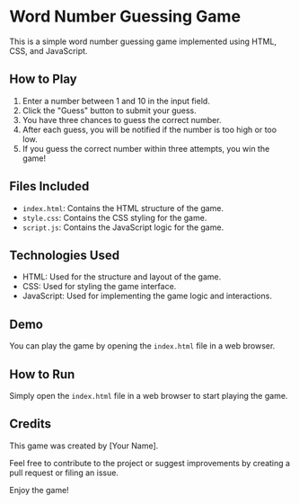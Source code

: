 # Word Number Guessing Game

This is a simple word number guessing game implemented using HTML, CSS, and JavaScript.

## How to Play

1. Enter a number between 1 and 10 in the input field.
2. Click the "Guess" button to submit your guess.
3. You have three chances to guess the correct number.
4. After each guess, you will be notified if the number is too high or too low.
5. If you guess the correct number within three attempts, you win the game!

## Files Included

- `index.html`: Contains the HTML structure of the game.
- `style.css`: Contains the CSS styling for the game.
- `script.js`: Contains the JavaScript logic for the game.

## Technologies Used

- HTML: Used for the structure and layout of the game.
- CSS: Used for styling the game interface.
- JavaScript: Used for implementing the game logic and interactions.

## Demo

You can play the game by opening the `index.html` file in a web browser.

## How to Run

Simply open the `index.html` file in a web browser to start playing the game.

## Credits

This game was created by [Your Name].

Feel free to contribute to the project or suggest improvements by creating a pull request or filing an issue.

Enjoy the game!
